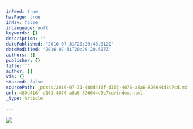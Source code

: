 ```yaml
---
inFeed: true
hasPage: true
inNav: false
inLanguage: null
keywords: []
description: ''
datePublished: '2016-07-31T20:29:43.012Z'
dateModified: '2016-07-31T20:29:20.607Z'
authors: []
publisher: {}
title: ''
author: []
via: {}
starred: false
sourcePath: _posts/2016-07-31-480d416f-d163-4076-a8a6-826644d8c7cd.md
url: 480d416f-d163-4076-a8a6-826644d8c7cd/index.html
_type: Article

---
```

![](https://the-grid-user-content.s3-us-west-2.amazonaws.com/b70b29d7-6023-4c45-add1-b81c3ccce124.jpg)